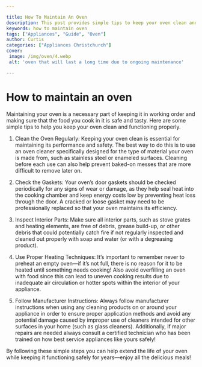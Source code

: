 ```yaml
---

title: How To Maintain An Oven
description: This post provides simple tips to keep your oven clean and functioning properly, so read on to find out how you can maintain your oven for perfect cooking results!
keywords: how to maintain oven
tags: ["Appliances", "Guide", "Oven"]
author: Curtis
categories: ["Appliances Christchurch"]
cover: 
 image: /img/oven/4.webp
 alt: 'oven that will last a long time due to ongoing maintenance'

---
```


# How to maintain an oven

Maintaining your oven is a necessary part of keeping it in working order and making sure that the food you cook in it is safe and tasty. Here are some simple tips to help you keep your oven clean and functioning properly.

1. Clean the Oven Regularly: Keeping your oven clean is essential for maintaining its performance and safety. The best way to do this is to use an oven cleaner specifically designed for the type of material your oven is made from, such as stainless steel or enameled surfaces. Cleaning before each use can also help prevent baked-on messes that are more difficult to remove later on. 

2. Check the Gaskets: Your oven’s door gaskets should be checked periodically for any signs of wear or damage, as they help seal heat into the cooking chamber and keep energy costs low by preventing heat loss through the door. A cracked or loose gasket may need to be professionally replaced so that your oven maintains its efficiency. 

3. Inspect Interior Parts: Make sure all interior parts, such as stove grates and heating elements, are free of debris, grease build-up, or other debris that could potentially catch fire if not regularly inspected and cleaned out properly with soap and water (or with a degreasing product). 

4. Use Proper Heating Techniques: It’s important to remember never to preheat an empty oven—if it’s not full, there is no reason for it to be heated until something needs cooking! Also avoid overfilling an oven with food since this can lead to uneven cooking results due to inadequate air circulation or hotter spots within the interior of your appliance. 

5. Follow Manufacturer Instructions: Always follow manufacturer instructions when using any cleaning products on or around your appliance in order to ensure proper application methods and avoid any potential damage caused by improper use of cleaners intended for other surfaces in your home (such as glass cleaners). Additionally, if major repairs are needed always consult a certified technician who has been trained on how best service appliances like yours safely! 

By following these simple steps you can help extend the life of your oven while keeping it functioning safely for years—enjoy all the delicious meals!